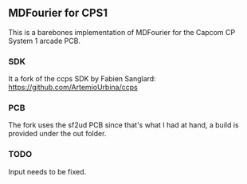 ## MDFourier for CPS1

This is a barebones implementation of MDFourier for the Capcom CP System 1 arcade PCB.

### SDK

It a fork of the ccps SDK by Fabien Sanglard: https://github.com/ArtemioUrbina/ccps

### PCB 

The fork uses the sf2ud PCB since that's what I had at hand, a build is provided under the out folder.

### TODO

Input needs to be fixed.